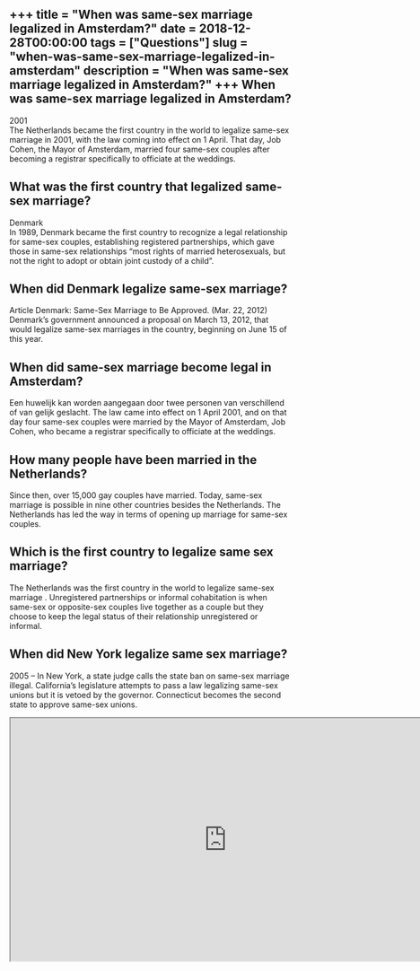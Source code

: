 +++
title = "When was same-sex marriage legalized in Amsterdam?"
date = 2018-12-28T00:00:00
tags = ["Questions"]
slug = "when-was-same-sex-marriage-legalized-in-amsterdam"
description = "When was same-sex marriage legalized in Amsterdam?"
+++
When was same-sex marriage legalized in Amsterdam?
--------------------------------------------------

2001  
The Netherlands became the first country in the world to legalize same-sex marriage in 2001, with the law coming into effect on 1 April. That day, Job Cohen, the Mayor of Amsterdam, married four same-sex couples after becoming a registrar specifically to officiate at the weddings.

What was the first country that legalized same-sex marriage?
------------------------------------------------------------

Denmark  
In 1989, Denmark became the first country to recognize a legal relationship for same-sex couples, establishing registered partnerships, which gave those in same-sex relationships “most rights of married heterosexuals, but not the right to adopt or obtain joint custody of a child”.

When did Denmark legalize same-sex marriage?
--------------------------------------------

Article Denmark: Same-Sex Marriage to Be Approved. (Mar. 22, 2012) Denmark’s government announced a proposal on March 13, 2012, that would legalize same-sex marriages in the country, beginning on June 15 of this year.

When did same-sex marriage become legal in Amsterdam?
-----------------------------------------------------

Een huwelijk kan worden aangegaan door twee personen van verschillend of van gelijk geslacht. The law came into effect on 1 April 2001, and on that day four same-sex couples were married by the Mayor of Amsterdam, Job Cohen, who became a registrar specifically to officiate at the weddings.

How many people have been married in the Netherlands?
-----------------------------------------------------

Since then, over 15,000 gay couples have married. Today, same-sex marriage is possible in nine other countries besides the Netherlands. The Netherlands has led the way in terms of opening up marriage for same-sex couples.

Which is the first country to legalize same sex marriage?
---------------------------------------------------------

The Netherlands was the first country in the world to legalize same-sex marriage . Unregistered partnerships or informal cohabitation is when same-sex or opposite-sex couples live together as a couple but they choose to keep the legal status of their relationship unregistered or informal.

When did New York legalize same sex marriage?
---------------------------------------------

2005 – In New York, a state judge calls the state ban on same-sex marriage illegal. California’s legislature attempts to pass a law legalizing same-sex unions but it is vetoed by the governor. Connecticut becomes the second state to approve same-sex unions.

<iframe allow="accelerometer; autoplay; clipboard-write; encrypted-media; gyroscope; picture-in-picture" allowfullscreen="" class="__youtube_prefs__  epyt-is-override  no-lazyload" data-no-lazy="1" data-origheight="433" data-origwidth="770" data-skipgform_ajax_framebjll="" height="433" id="_ytid_95895" loading="lazy" src="https://www.youtube.com/embed/QV1rHbdSTMI?enablejsapi=1&autoplay=0&cc_load_policy=0&cc_lang_pref=&iv_load_policy=1&loop=0&modestbranding=0&rel=1&fs=1&playsinline=0&autohide=2&theme=dark&color=red&controls=1&" title="YouTube player" width="770"></iframe>
